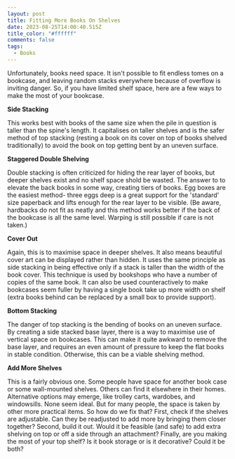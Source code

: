 ```yaml
---
layout: post
title: Fitting More Books On Shelves
date: 2023-08-25T14:00:40.515Z
title_color: "#ffffff"
comments: false
tags:
  - Books
---
```

Unfortunately, books need space. It isn't possible to fit endless tomes on a bookcase, and leaving random stacks everywhere because of overflow is inviting danger. So, if you have limited shelf space, here are a few ways to make the most of your bookcase.

**S﻿ide Stacking**

T﻿his works best with books of the same size when the pile in question is taller than the spine's length. It capitalises on taller shelves and is the safer method of top stacking (resting a book on its cover on top of books shelved traditionally) to avoid the book on top getting bent by an uneven surface.

**S﻿taggered Double Shelving**

D﻿ouble stacking is often criticized for hiding the rear layer of books, but deeper shelves exist and no shelf space shold be wasted. The answer to to elevate the back books in some way, creating tiers of books. Egg boxes are the easiest method- three eggs deep is a great support for the 'standard' size paperback and lifts enough for the rear layer to be visible. (Be aware, hardbacks do not fit as neatly and this method works better if the back of the bookcase is all the same level. Warping is still possible if care is not taken.)

**Cover Out**

A﻿gain, this is to maximise space in deeper shelves. It also means beautiful cover art can be displayed rather than hidden. It uses the same principle as side stacking in being effective only if a stack is taller than the width of the book cover. This technique is used by bookshops who have a number of copies of the same book. It can also be used counteractively to make bookcases seem fuller by having a single book take up more width on shelf (extra books behind can be replaced by a small box to provide support).

**B﻿ottom Stacking**

T﻿he danger of top stacking is the bending of books on an uneven surface. By creating a side stacked base layer, there is a way to maximise use of vertical space on bookcases. This can make it quite awkward to remove the base layer, and requires an even amount of pressure to keep the flat books in stable condition. Otherwise, this can be a viable shelving method.

**A﻿dd More Shelves**

T﻿his is a fairly obvious one. Some people have space for another book case or some wall-mounted shelves. Others can find it elsewhere in their homes. Alternative options may emerge, like trolley carts, wardobes, and windowsills. None seem ideal. But for many people, the space is taken by other more practical items. So how do we fix that? First, check if the shelves are adjustable. Can they be readjusted to add more by bringing them closer together? Second, build it out. Would it be feasible (and safe) to add extra shelving on top or off a side through an attachment? Finally, are you making the most of your top shelf? Is it book storage or is it decorative? Could it be both?